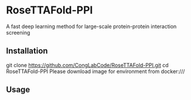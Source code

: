 # RoseTTAFold-PPI
A fast deep learning method for large-scale protein-protein interaction screening

## Installation
git clone https://github.com/CongLabCode/RoseTTAFold-PPI.git
cd RoseTTAFold-PPI
Please download image for environment from docker:///
 
## Usage


